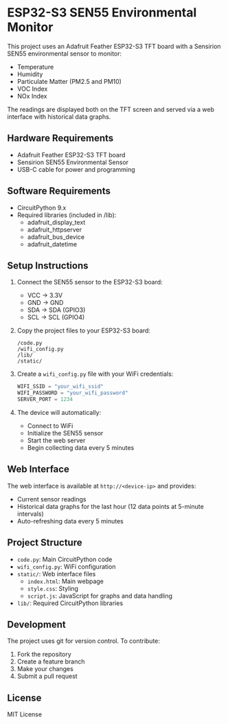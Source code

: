 # ESP32-S3 SEN55 Environmental Monitor

This project uses an Adafruit Feather ESP32-S3 TFT board with a Sensirion SEN55 environmental sensor to monitor:
- Temperature
- Humidity
- Particulate Matter (PM2.5 and PM10)
- VOC Index
- NOx Index

The readings are displayed both on the TFT screen and served via a web interface with historical data graphs.

## Hardware Requirements

- Adafruit Feather ESP32-S3 TFT board
- Sensirion SEN55 Environmental Sensor
- USB-C cable for power and programming

## Software Requirements

- CircuitPython 9.x
- Required libraries (included in /lib):
  - adafruit_display_text
  - adafruit_httpserver
  - adafruit_bus_device
  - adafruit_datetime

## Setup Instructions

1. Connect the SEN55 sensor to the ESP32-S3 board:
   - VCC → 3.3V
   - GND → GND
   - SDA → SDA (GPIO3)
   - SCL → SCL (GPIO4)

2. Copy the project files to your ESP32-S3 board:
   ```
   /code.py
   /wifi_config.py
   /lib/
   /static/
   ```

3. Create a `wifi_config.py` file with your WiFi credentials:
   ```python
   WIFI_SSID = "your_wifi_ssid"
   WIFI_PASSWORD = "your_wifi_password"
   SERVER_PORT = 1234
   ```

4. The device will automatically:
   - Connect to WiFi
   - Initialize the SEN55 sensor
   - Start the web server
   - Begin collecting data every 5 minutes

## Web Interface

The web interface is available at `http://<device-ip>` and provides:
- Current sensor readings
- Historical data graphs for the last hour (12 data points at 5-minute intervals)
- Auto-refreshing data every 5 minutes

## Project Structure

- `code.py`: Main CircuitPython code
- `wifi_config.py`: WiFi configuration
- `static/`: Web interface files
  - `index.html`: Main webpage
  - `style.css`: Styling
  - `script.js`: JavaScript for graphs and data handling
- `lib/`: Required CircuitPython libraries

## Development

The project uses git for version control. To contribute:

1. Fork the repository
2. Create a feature branch
3. Make your changes
4. Submit a pull request

## License

MIT License
